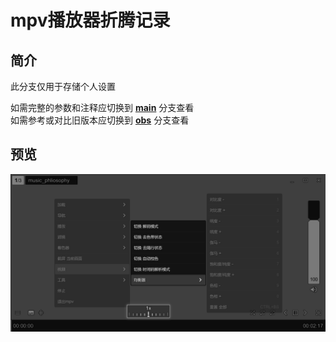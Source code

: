 # mpv播放器折腾记录

## 简介

此分支仅用于存储个人设置

如需完整的参数和注释应切换到 [**main**](https://github.com/hooke007/MPV_lazy/tree/main) 分支查看  
如需参考或对比旧版本应切换到 [**obs**](https://github.com/hooke007/MPV_lazy/tree/obs) 分支查看

## 预览

![](Temp/mpv-lazy-lite.png)
